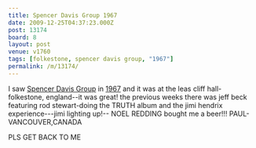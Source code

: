 ```yaml
---
title: Spencer Davis Group 1967
date: 2009-12-25T04:37:23.000Z
post: 13174
board: 8
layout: post
venue: v1760
tags: [folkestone, spencer davis group, "1967"]
permalink: /m/13174/
---
```

I saw <a href="/wiki/spencer+davis+group">Spencer Davis Group</a> in <a href="/wiki/1967">1967</a> and it was at the leas cliff hall- folkestone, england--it was great! the previous weeks there was jeff beck featuring rod stewart-doing the TRUTH album and the jimi hendrix experience---jimi lighting up!-- NOEL REDDING bought me a beer!!! PAUL- VANCOUVER,CANADA

PLS GET BACK TO ME
